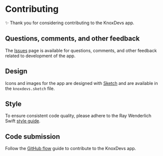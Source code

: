 # Contributing

:sparkles: Thank you for considering contributing to the KnoxDevs app.

## Questions, comments, and other feedback

The [Issues] page is available for questions, comments, and other feedback
related to development of the app.

## Design

Icons and images for the app are designed with [Sketch] and are available in the
`knoxdevs.sketch` file.

## Style

To ensure consistent code quality, please adhere to the Ray Wenderlich Swift
[style guide].

## Code submission

Follow the [GitHub flow] guide to contribute to the KnoxDevs app.

[issues]: http://www.apple.com
[sketch]: https://www.sketchapp.com
[style guide]: https://github.com/raywenderlich/swift-style-guide
[github flow]: https://guides.github.com/introduction/flow/

